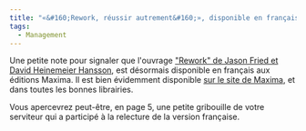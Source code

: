 ```yaml
---
title: "«&#160;Rework, réussir autrement&#160;», disponible en français"
tags:
  - Management
---
```


Une petite note pour signaler que l'ouvrage ["Rework" de Jason Fried et David Heinemeier Hansson](/2010/08/rework-jason-fried-et-david-heinemeier-hansson/), est désormais disponible en français aux éditions Maxima. Il est bien évidemment disponible [sur le site de Maxima](http://www.maxima.fr/index-fiche-419-Rework-reussir-autement.html "&quot;Rework, réussir autrement&quot;, sur le site des Editions Maxima"), et dans toutes les bonnes librairies.

Vous apercevrez peut-être, en page 5, une petite gribouille de votre serviteur qui a participé à la relecture de la version française.
